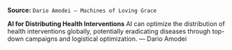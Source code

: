 **Source:** `Dario Amodei — Machines of Loving Grace`

**AI for Distributing Health Interventions**
AI can optimize the distribution of health interventions globally, potentially eradicating diseases through top-down campaigns and logistical optimization. — Dario Amodei
